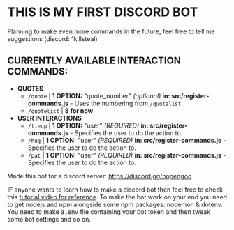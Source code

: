 # **THIS IS MY FIRST DISCORD BOT**

Planning to make even more commands in the future, feel free to tell me suggestions (discord: 1killsteal)

## CURRENTLY AVAILABLE INTERACTION COMMANDS:
* **QUOTES**
    * `/quote`                | **1 OPTION:** "quote_number" *(optional)* **in: src/register-commands.js** - Uses the numbering from `/quotelist`
    * `/quotelist`            | **8 for now**
* **USER INTERACTIONS**
    * `/tieup`                | **1 OPTION:** "user" *(REQUIRED)* **in: src/register-commands.js** - Specifies the user to do the action to.
    * `/hug`                  | **1 OPTION:** "user" *(REQUIRED)* **in: src/register-commands.js** - Specifies the user to do the action to.
    * `/pat`                  | **1 OPTION:** "user" *(REQUIRED)* **in: src/register-commands.js** - Specifies the user to do the action to.


Made this bot for a discord server: https://discord.gg/nopengoo


**IF** anyone wants to learn how to make a discord bot then feel free to check this [tutorial video for reference](https://www.youtube.com/watch?v=KZ3tIGHU314).
To make the bot work on your end you need to get nodejs and npm alongside some npm packages: nodemon & dotenv.
You need to make a .env file containing your bot token and then tweak some bot settings and so on.